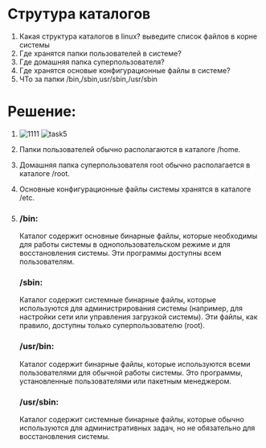 # Струтура каталогов

1) Какая структура каталогов в linux? выведите список файлов в корне системы
2) Где хранятся папки пользователей в системе?
3) Где домашняя папка суперпользователя?
4) Где хранятся основые конфигурационные файлы в системе?
5) ЧТо за папки /bin,/sbin,usr/sbin,/usr/sbin

# Решение:
1) ![1111](https://github.com/user-attachments/assets/a4c4a8a1-4661-40b8-a7fb-08ea8c999f5f)
   ![task5](https://github.com/user-attachments/assets/084e20fb-e351-4a16-b631-4288efc674a7)
2) Папки пользователей обычно располагаются в каталоге /home.
3) Домашняя папка суперпользователя root обычно располагается в каталоге /root.
4) Основные конфигурационные файлы системы хранятся в каталоге /etc.
5) 
   ### /bin:  
   Каталог содержит основные бинарные файлы, которые необходимы для работы системы в однопользовательском режиме и для восстановления системы. Эти программы доступны всем пользователям. 

   ### /sbin:  
   Каталог содержит системные бинарные файлы, которые используются для администрирования системы (например, для настройки сети или управления загрузкой системы). Эти файлы, как правило, доступны только суперпользователю (root).

   ### /usr/bin:  
   Каталог содержит бинарные файлы, которые используются всеми пользователями для обычной работы системы. Это программы, установленные пользователями или пакетным менеджером. 

   ### /usr/sbin:  
   Каталог содержит системные бинарные файлы, которые обычно используются для административных задач, но не обязательно для восстановления системы. 
